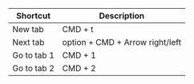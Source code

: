 | Shortcut    | Description                     |
| ----------- | ------------------------------- |
| New tab     | CMD + t                         |
| Next tab    | option + CMD + Arrow right/left |
| Go to tab 1 | CMD + 1                         |
| Go to tab 2 | CMD + 2                         |
